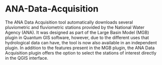 # ANA-Data-Acquisition
The ANA Data Acquisition tool automatically downloads several pluviometric and fluviometric stations provided by the National Water Agency (ANA). It was designed as part of the Large Basin Model (MGB) plugin in Quantum GIS software, however, due to the different uses that hydrological data can have, the tool is now also available in an independent plugin.  In addition to the features present in the MGB plugin, the ANA Data Acquisition plugin offers the option to select the stations of interest directly in the QGIS interface.
